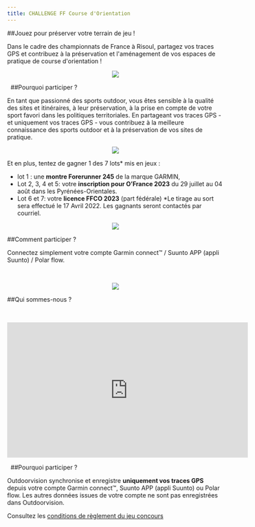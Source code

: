 ```yaml
---
title: CHALLENGE FF Course d'Orientation
---
```


##Jouez pour préserver votre terrain de jeu !

Dans le cadre des championnats de France à Risoul, partagez vos traces GPS et contribuez à la préservation et l'aménagement de vos espaces de pratique de course d'orientation !

<participate></participate>

<p align="center">
  <img src="/medias/challenge-FFCO-01.jpg">
</p>


&nbsp;
##Pourquoi participer ?

En tant que passionné des sports outdoor, vous êtes sensible à la qualité des sites et itinéraires, à leur préservation, à la prise en compte de votre sport favori dans les politiques territoriales. En partageant vos traces GPS - et uniquement vos traces GPS - vous contribuez à la meilleure connaissance des sports outdoor et à la préservation de vos sites de pratique.  

<p align="center">
  <img src="/medias/challenge-FFCO-02.jpg">
</p>

Et en plus, tentez de gagner 1 des 7 lots* mis en jeux :
- lot 1 : une **montre Forerunner 245** de la marque GARMIN,
- Lot 2, 3, 4 et 5: votre **inscription pour O’France 2023** du 29 juillet au 04 août dans les Pyrénées-Orientales.
- Lot 6 et 7: votre **licence FFCO 2023** (part fédérale)
*Le tirage au sort sera effectué le 17 Avril 2022. Les gagnants seront contactés par courriel.

<p align="center">
  <img src="/medias/challenge-FFCO-03-.jpg">
</p>

##Comment participer ?

Connectez simplement votre compte Garmin connect™ / Suunto APP (appli Suunto) / Polar flow.


&nbsp;
<p align="center">
  <img src="/medias/VISUELS_DESK/logo-band9-nb.jpg">
</p>  

<participate></participate>

##Qui sommes-nous ?


&nbsp;
<p align="center">
<iframe width="560" height="315" src="https://www.youtube.com/embed/mykuMhf2gzw" title="YouTube video player" frameborder="0" allow="accelerometer; autoplay; clipboard-write; encrypted-media; gyroscope; picture-in-picture" allowfullscreen></iframe>
</p>


&nbsp;
##Pourquoi participer ?

Outdoorvision synchronise et enregistre **uniquement vos traces GPS** depuis votre compte Garmin connect™, Suunto APP (appli Suunto) ou Polar flow. Les autres données issues de votre compte ne sont pas enregistrées dans Outdoorvision.

Consultez les [conditions de règlement du jeu concours](/medias/Règlement_Jeu_Concours_Challenge_OutdoorvisionxFFC.pdf)
<participate></participate>
